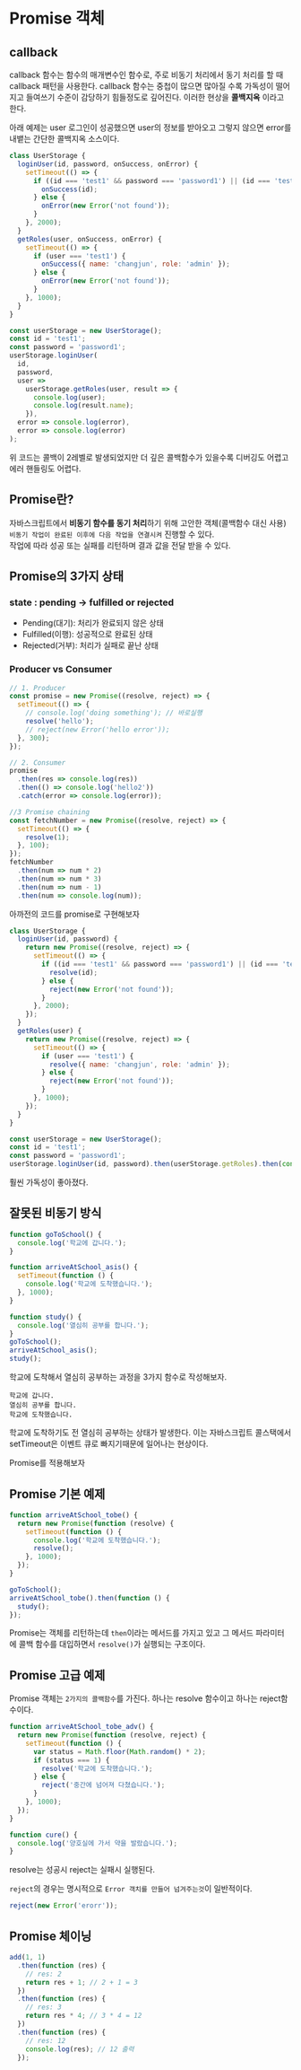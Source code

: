 # Promise 객체

## callback

callback 함수는 함수의 매개변수인 함수로, 주로 비동기 처리에서 동기 처리를 할 때 callback 패턴을 사용한다. callback 함수는 중첩이 많으면 많아질 수록 가독성이 떨어지고 들여쓰기 수준이 감당하기 힘들정도로 깊어진다. 이러한 현상을 **콜백지옥** 이라고 한다.

아래 예제는 user 로그인이 성공했으면 user의 정보를 받아오고 그렇지 않으면 error를 내뱉는 간단한 콜백지옥 소스이다.

```js
class UserStorage {
  loginUser(id, password, onSuccess, onError) {
    setTimeout(() => {
      if ((id === 'test1' && password === 'password1') || (id === 'test2' && password === 'password2')) {
        onSuccess(id);
      } else {
        onError(new Error('not found'));
      }
    }, 2000);
  }
  getRoles(user, onSuccess, onError) {
    setTimeout(() => {
      if (user === 'test1') {
        onSuccess({ name: 'changjun', role: 'admin' });
      } else {
        onError(new Error('not found'));
      }
    }, 1000);
  }
}

const userStorage = new UserStorage();
const id = 'test1';
const password = 'password1';
userStorage.loginUser(
  id,
  password,
  user =>
    userStorage.getRoles(user, result => {
      console.log(user);
      console.log(result.name);
    }),
  error => console.log(error),
  error => console.log(error)
);
```

위 코드는 콜백이 2레벨로 발생되었지만 더 깊은 콜백함수가 있을수록 디버깅도 어렵고 에러 핸들링도 어렵다.

## Promise란?

자바스크립트에서 **비동기 함수를 동기 처리**하기 위해 고안한 객체(콜백함수 대신 사용)  
`비동기 작업이 완료된 이후에 다음 작업을 연결시켜` 진행할 수 있다.  
작업에 따라 성공 또는 실패를 리턴하며 결과 값을 전달 받을 수 있다.

## Promise의 3가지 상태

### state : pending -> fulfilled or rejected

- Pending(대기): 처리가 완료되지 않은 상태
- Fulfilled(이행): 성공적으로 완료된 상태
- Rejected(거부): 처리가 실패로 끝난 상태

### Producer vs Consumer

```js
// 1. Producer
const promise = new Promise((resolve, reject) => {
  setTimeout(() => {
    // console.log('doing something'); // 바로실행
    resolve('hello');
    // reject(new Error('hello error'));
  }, 300);
});

// 2. Consumer
promise
  .then(res => console.log(res))
  .then(() => console.log('hello2'))
  .catch(error => console.log(error));

//3 Promise chaining
const fetchNumber = new Promise((resolve, reject) => {
  setTimeout(() => {
    resolve(1);
  }, 100);
});
fetchNumber
  .then(num => num * 2)
  .then(num => num * 3)
  .then(num => num - 1)
  .then(num => console.log(num));
```

아까전의 코드를 promise로 구현해보자

```js
class UserStorage {
  loginUser(id, password) {
    return new Promise((resolve, reject) => {
      setTimeout(() => {
        if ((id === 'test1' && password === 'password1') || (id === 'test2' && password === 'password2')) {
          resolve(id);
        } else {
          reject(new Error('not found'));
        }
      }, 2000);
    });
  }
  getRoles(user) {
    return new Promise((resolve, reject) => {
      setTimeout(() => {
        if (user === 'test1') {
          resolve({ name: 'changjun', role: 'admin' });
        } else {
          reject(new Error('not found'));
        }
      }, 1000);
    });
  }
}

const userStorage = new UserStorage();
const id = 'test1';
const password = 'password1';
userStorage.loginUser(id, password).then(userStorage.getRoles).then(console.log); //인자가 하나면 생략가능 (암묵적으로 넘겨줌)
```

훨씬 가독성이 좋아졌다.

## 잘못된 비동기 방식

```js
function goToSchool() {
  console.log('학교에 갑니다.');
}

function arriveAtSchool_asis() {
  setTimeout(function () {
    console.log('학교에 도착했습니다.');
  }, 1000);
}

function study() {
  console.log('열심히 공부를 합니다.');
}
goToSchool();
arriveAtSchool_asis();
study();
```

학교에 도착해서 열심히 공부하는 과정을 3가지 함수로 작성해보자.

```
학교에 갑니다.
열심히 공부를 합니다.
학교에 도착했습니다.
```

학교에 도착하기도 전 열심히 공부하는 상태가 발생한다. 이는 자바스크립트 콜스택에서 setTimeout은 이벤트 큐로 빠지기때문에 일어나는 현상이다.

Promise를 적용해보자

## Promise 기본 예제

```js
function arriveAtSchool_tobe() {
  return new Promise(function (resolve) {
    setTimeout(function () {
      console.log('학교에 도착했습니다.');
      resolve();
    }, 1000);
  });
}

goToSchool();
arriveAtSchool_tobe().then(function () {
  study();
});
```

Promise는 객체를 리턴하는데 `then`이라는 메서드를 가지고 있고 그 메서드 파라미터에 콜백 함수를 대입하면서 `resolve()`가 실행되는 구조이다.

## Promise 고급 예제

Promise 객체는 `2가지의 콜백함수`를 가진다. 하나는 resolve 함수이고 하나는 reject함수이다.

```js
function arriveAtSchool_tobe_adv() {
  return new Promise(function (resolve, reject) {
    setTimeout(function () {
      var status = Math.floor(Math.random() * 2);
      if (status === 1) {
        resolve('학교에 도착했습니다.');
      } else {
        reject('중간에 넘어져 다쳤습니다.');
      }
    }, 1000);
  });
}

function cure() {
  console.log('양호실에 가서 약을 발랐습니다.');
}
```

resolve는 성공시 reject는 실패시 실행된다.

`reject`의 경우는 명시적으로 `Error 객치를 만들어 넘겨주는것`이 일반적이다.

```js
reject(new Error('erorr'));
```

## Promise 체이닝

```js
add(1, 1)
  .then(function (res) {
    // res: 2
    return res + 1; // 2 + 1 = 3
  })
  .then(function (res) {
    // res: 3
    return res * 4; // 3 * 4 = 12
  })
  .then(function (res) {
    // res: 12
    console.log(res); // 12 출력
  });
```
